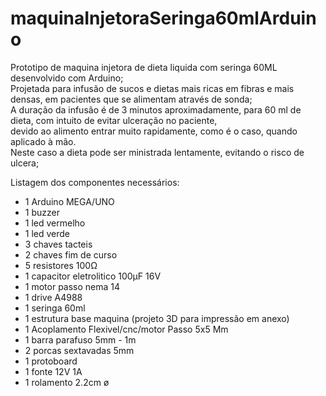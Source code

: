 # maquinaInjetoraSeringa60mlArduino


Prototipo de maquina injetora de dieta liquida com seringa 60ML desenvolvido com Arduino;</br>
Projetada para infusão de sucos e dietas mais ricas em fibras e mais densas, em pacientes que se alimentam através de sonda;</br>
A duração da infusão é de 3 minutos aproximadamente, para 60 ml de dieta, com intuito de evitar ulceração no paciente,</br>
devido ao alimento entrar muito rapidamente, como é o caso, quando aplicado à mão.</br>
Neste caso a dieta pode ser ministrada lentamente, evitando o risco de ulcera;</br>


Listagem dos componentes necessários:</br>
<ul>
<li>1 Arduino MEGA/UNO</li>
<li>1 buzzer</li>
<li>1 led vermelho</li>
<li>1 led verde</li>
<li>3 chaves tacteis</li>
<li>2 chaves fim de curso</li>
<li>5 resistores 100Ω</li>
<li>1 capacitor eletrolitico 100µF 16V</li>
<li>1 motor passo nema 14</li>
<li>1 drive A4988</li>
<li>1 seringa 60ml</li>
<li>1 estrutura base maquina (projeto 3D para impressão em anexo)</li>
<li>1 Acoplamento Flexivel/cnc/motor Passo 5x5 Mm</li>
<li>1 barra parafuso 5mm - 1m </li>
<li>2 porcas sextavadas 5mm</li>
<li>1 protoboard</li>
<li>1 fonte 12V 1A</li>
<li>1 rolamento 2.2cm ø</li>
</ul>
